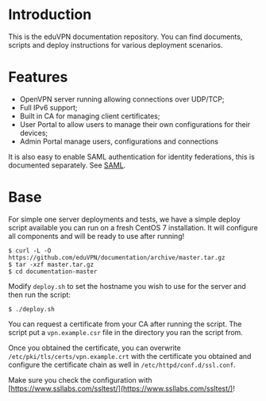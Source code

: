 # Introduction

This is the eduVPN documentation repository. You can find documents, scripts
and deploy instructions for various deployment scenarios.

# Features

- OpenVPN server running allowing connections over UDP/TCP;
- Full IPv6 support;
- Built in CA for managing client certificates;
- User Portal to allow users to manage their own configurations for their 
  devices;
- Admin Portal manage users, configurations and connections

It is also easy to enable SAML authentication for identity federations, this is
documented separately. See [SAML](SAML.md).

# Base

For simple one server deployments and tests, we have a simple deploy script 
available you can run on a fresh CentOS 7 installation. It will configure all
components and will be ready to use after running!

    $ curl -L -O https://github.com/eduVPN/documentation/archive/master.tar.gz
    $ tar -xzf master.tar.gz
    $ cd documentation-master

Modify `deploy.sh` to set the hostname you wish to use for the server and then
run the script:

    $ ./deploy.sh

You can request a certificate from your CA after running the script. The script
put a `vpn.example.csr` file in the directory you ran the script from.

Once you obtained the certificate, you can overwrite 
`/etc/pki/tls/certs/vpn.example.crt` with the certificate you obtained and 
configure the certificate chain as well in `/etc/httpd/conf.d/ssl.conf`.

Make sure you check the configuration with 
[https://www.ssllabs.com/ssltest/](https://www.ssllabs.com/ssltest/)!

